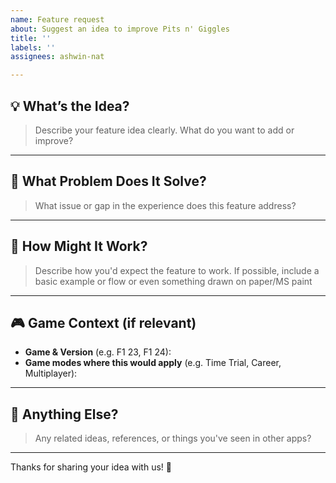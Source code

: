```yaml
---
name: Feature request
about: Suggest an idea to improve Pits n' Giggles
title: ''
labels: ''
assignees: ashwin-nat

---
```


## 💡 What’s the Idea?

> Describe your feature idea clearly. What do you want to add or improve?

---

## 🧩 What Problem Does It Solve?

> What issue or gap in the experience does this feature address?

---

## 🔄 How Might It Work?

> Describe how you'd expect the feature to work. If possible, include a basic example or flow or even something drawn on paper/MS paint

---

## 🎮 Game Context (if relevant)

- **Game & Version** (e.g. F1 23, F1 24):  
- **Game modes where this would apply** (e.g. Time Trial, Career, Multiplayer):

---

## 🙋 Anything Else?

> Any related ideas, references, or things you've seen in other apps?

---

Thanks for sharing your idea with us! 🏁
